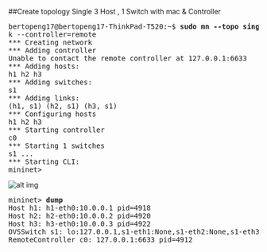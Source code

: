 
##Create topology Single 3 Host , 1 Switch  with mac & Controller

<pre>
bertopeng17@bertopeng17-ThinkPad-T520:~$ <b>sudo mn --topo single,3 --mac --switch ovs</b>
k --controller=remote
*** Creating network
*** Adding controller
Unable to contact the remote controller at 127.0.0.1:6633
*** Adding hosts:
h1 h2 h3 
*** Adding switches:
s1 
*** Adding links:
(h1, s1) (h2, s1) (h3, s1) 
*** Configuring hosts
h1 h2 h3 
*** Starting controller
c0 
*** Starting 1 switches
s1 ...
*** Starting CLI:
mininet> 
</pre>

![alt img](https://github.com/syaifulahdan/mininet/blob/master/finalp-ppj/image/Screenshot%20from%202016-04-28%2016:04:46.png)


<pre>
mininet> <b>dump</b>
Host h1: h1-eth0:10.0.0.1 pid=4918
Host h2: h2-eth0:10.0.0.2 pid=4920
Host h3: h3-eth0:10.0.0.3 pid=4922
OVSSwitch s1: lo:127.0.0.1,s1-eth1:None,s1-eth2:None,s1-eth3:None pid=4927
RemoteController c0: 127.0.0.1:6633 pid=4912
</pre>

